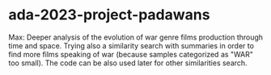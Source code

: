 # ada-2023-project-padawans
Max: Deeper analysis of the evolution of war genre films production through time and space. Trying also a similarity search with summaries in order to find more films speaking of war (because samples categorized as "WAR" too small). The code can be also used later for other similarities search.